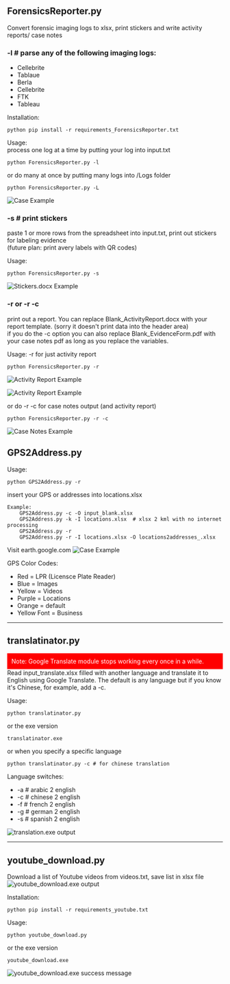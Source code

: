 
## ForensicsReporter.py 
Convert forensic imaging logs to xlsx, print stickers and write activity reports/ case notes

### -l # parse any of the following imaging logs:
* Cellebrite
* Tablaue
* Berla
* Cellebrite
* FTK
* Tableau

Installation:
```
python pip install -r requirements_ForensicsReporter.txt
```

Usage:\
process one log at a time by putting your log into input.txt
```
python ForensicsReporter.py -l
```
or do many at once by putting many logs into /Logs folder
```
python ForensicsReporter.py -L
```
![Case Example](images/CaseExamples.png)

### -s # print stickers
paste 1 or more rows from the spreadsheet into input.txt, print out stickers for labeling evidence\
(future plan: print avery labels with QR codes)

Usage:
```
python ForensicsReporter.py -s
```

![Stickers.docx Example](images/stickers.png)

### -r or -r -c
print out a report. You can replace Blank_ActivityReport.docx with your report template. (sorry it doesn't print data into the header area)\
if you do the -c option you can also replace Blank_EvidenceForm.pdf with your case notes pdf as long as you replace the variables.

Usage:
-r for just activity report
```
python ForensicsReporter.py -r
```
![Activity Report Example](images/ActivityReportExample.png)

![Activity Report Example](images/CheckList.png)


or do -r -c for case notes output (and activity report)
```
python ForensicsReporter.py -r -c
```
![Case Notes Example](images/CaseNotesExample.png)




## GPS2Address.py

Usage:
```
python GPS2Address.py -r
```
insert your GPS or addresses into locations.xlsx
```
Example:
    GPS2Address.py -c -O input_blank.xlsx
    GPS2Address.py -k -I locations.xlsx  # xlsx 2 kml with no internet processing
    GPS2Address.py -r
    GPS2Address.py -r -I locations.xlsx -O locations2addresses_.xlsx
```    
Visit earth.google.com <File><Import KML> 
![Case Example](images/GPS.png)

GPS Color Codes:
*   Red = LPR (Licensce Plate Reader)
*   Blue = Images
*   Yellow = Videos
*   Purple = Locations
*   Orange = default
*   Yellow Font = Business

---
## translatinator.py
<div style="background-color: red; color: white; padding: 10px;">
    Note: Google Translate module stops working every once in a while.
</div>
Read input_translate.xlsx filled with another language and translate it to English using Google Translate. 
The default is any language but if you know it's Chinese, for example, add a -c.

Usage:
```
python translatinator.py
```
or the exe version
```
translatinator.exe
```
or when you specify a specific language
```
python translatinator.py -c	# for chinese translation
```

Language switches:

*   -a  # arabic 2 english
*   -c  # chinese 2 english
*   -f  # french 2 english
*   -g  # german 2 english
*   -s  # spanish 2 english

![translation.exe output](images/translation.png)

---

## youtube_download.py
Download a list of Youtube videos from videos.txt, save list in xlsx file
![youtube_download.exe output](images/youtubeDownloads.png)

Installation:
```
python pip install -r requirements_youtube.txt
```

Usage:
```
python youtube_download.py
```
or the exe version
```
youtube_download.exe
```

![youtube_download.exe success message](images/youtubeDownloadInfo.png)
